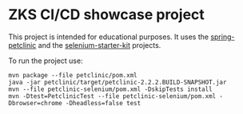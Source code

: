 # ZKS CI/CD showcase project

This project is intended for educational purposes. 
It uses the [spring-petclinic](https://github.com/spring-projects/spring-petclinic)
and the [selenium-starter-kit](https://gitlab.fel.cvut.cz/frajtak/mastering-selenium-testng)
projects.

To run the project use:
```
mvn package --file petclinic/pom.xml
java -jar petclinic/target/petclinic-2.2.2.BUILD-SNAPSHOT.jar
mvn --file petclinic-selenium/pom.xml -DskipTests install
mvn -Dtest=PetclinicTest --file petclinic-selenium/pom.xml -Dbrowser=chrome -Dheadless=false test
```

